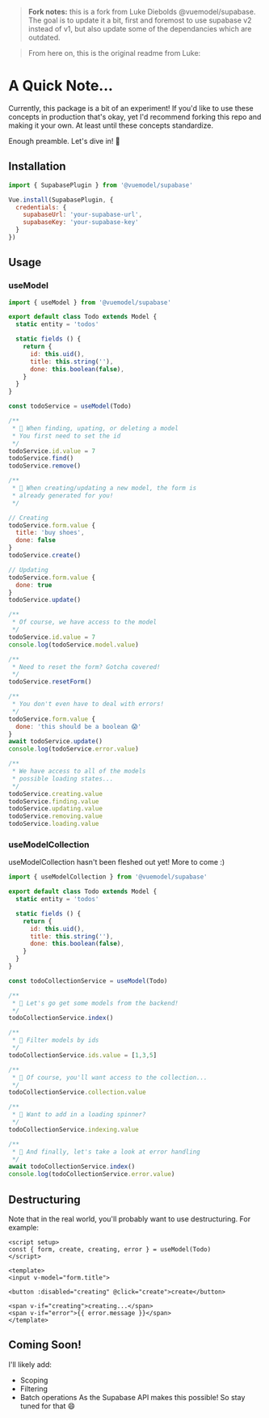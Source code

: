 > **Fork notes:** this is a fork from Luke Diebolds @vuemodel/supabase. The goal is to update it a bit, first and foremost to use supabase v2 instead of v1, but also update some of the dependancies which are outdated.

>From here on, this is the original readme from Luke:

# A Quick Note...
Currently, this package is a bit of an experiment!
If you'd like to use these concepts in production that's okay, yet I'd recommend forking this repo and making it your own. At least until these concepts standardize.

Enough preamble. Let's dive in! 🤿

## Installation
```js
import { SupabasePlugin } from '@vuemodel/supabase'

Vue.install(SupabasePlugin, {
  credentials: {
    supabaseUrl: 'your-supabase-url',
    supabaseKey: 'your-supabase-key'
  }
})
```

## Usage

### useModel
```js
import { useModel } from '@vuemodel/supabase'

export default class Todo extends Model {
  static entity = 'todos'

  static fields () {
    return {
      id: this.uid(),
      title: this.string(''),
      done: this.boolean(false),
    }
  }
}

const todoService = useModel(Todo)

/**
 * 🤿 When finding, upating, or deleting a model
 * You first need to set the id
 */
todoService.id.value = 7
todoService.find()
todoService.remove()

/**
 * 🤿 When creating/updating a new model, the form is
 * already generated for you!
 */

// Creating
todoService.form.value {
  title: 'buy shoes',
  done: false
}
todoService.create()

// Updating
todoService.form.value {
  done: true
}
todoService.update()

/**
 * Of course, we have access to the model
 */
todoService.id.value = 7
console.log(todoService.model.value)

/**
 * Need to reset the form? Gotcha covered!
 */
todoService.resetForm()

/**
 * You don't even have to deal with errors!
 */
todoService.form.value {
  done: 'this should be a boolean 😱'
}
await todoService.update()
console.log(todoService.error.value)

/**
 * We have access to all of the models
 * possible loading states...
 */
todoService.creating.value
todoService.finding.value
todoService.updating.value
todoService.removing.value
todoService.loading.value
```

### useModelCollection
useModelCollection hasn't been fleshed out yet!
More to come :)
```js
import { useModelCollection } from '@vuemodel/supabase'

export default class Todo extends Model {
  static entity = 'todos'

  static fields () {
    return {
      id: this.uid(),
      title: this.string(''),
      done: this.boolean(false),
    }
  }
}

const todoCollectionService = useModel(Todo)

/**
 * 🤿 Let's go get some models from the backend!
 */
todoCollectionService.index()

/**
 * 🤿 Filter models by ids
 */
todoCollectionService.ids.value = [1,3,5]

/**
 * 🤿 Of course, you'll want access to the collection...
 */
todoCollectionService.collection.value

/**
 * 🤿 Want to add in a loading spinner?
 */
todoCollectionService.indexing.value

/**
 * 🤿 And finally, let's take a look at error handling
 */
await todoCollectionService.index()
console.log(todoCollectionService.error.value)
```

## Destructuring
Note that in the real world, you'll probably want to use destructuring. For example:

```vue
<script setup>
const { form, create, creating, error } = useModel(Todo)
</script>

<template>
<input v-model="form.title">

<button :disabled="creating" @click="create">create</button>

<span v-if="creating">creating...</span>
<span v-if="error">{{ error.message }}</span>
</template>
```

## Coming Soon!
I'll likely add:
- Scoping
- Filtering
- Batch operations
As the Supabase API makes this possible! So stay tuned for that 😄
